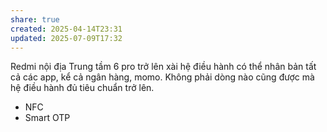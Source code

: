 ```yaml
---
share: true
created: 2025-04-14T23:31
updated: 2025-07-09T17:32
---
```

Redmi nội địa Trung tầm 6 pro trở lên xài hệ điều hành có thể nhân bản tất cả các app, kể cả ngân hàng, momo. Không phải dòng nào cũng được mà hệ điều hành đủ tiêu chuẩn trở lên.
- NFC
- Smart OTP
